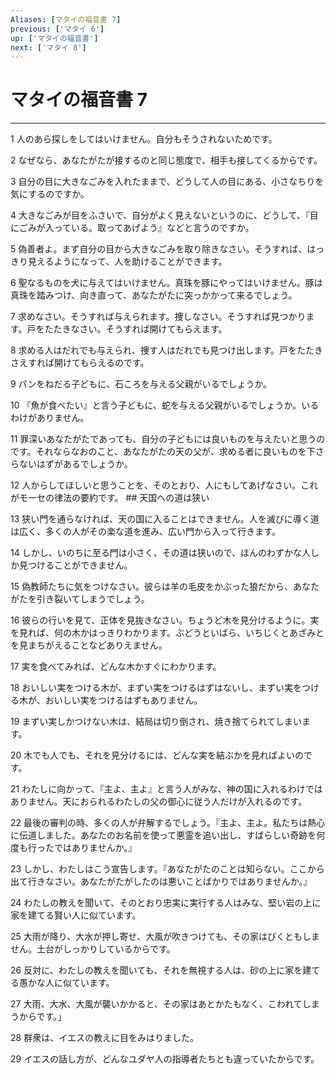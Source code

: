```yaml
---
Aliases: [マタイの福音書 7]
previous: ['マタイ 6']
up: ['マタイの福音書']
next: ['マタイ 8']
---
```

# マタイの福音書 7

***




1 
人のあら探しをしてはいけません。自分もそうされないためです。 



2 
なぜなら、あなたがたが接するのと同じ態度で、相手も接してくるからです。 



3 
自分の目に大きなごみを入れたままで、どうして人の目にある、小さなちりを気にするのですか。 



4 
大きなごみが目をふさいで、自分がよく見えないというのに、どうして、『目にごみが入っている。取ってあげよう』などと言うのですか。 



5 
偽善者よ。まず自分の目から大きなごみを取り除きなさい。そうすれば、はっきり見えるようになって、人を助けることができます。 



6 
聖なるものを犬に与えてはいけません。真珠を豚にやってはいけません。豚は真珠を踏みつけ、向き直って、あなたがたに突っかかって来るでしょう。 



7 
求めなさい。そうすれば与えられます。捜しなさい。そうすれば見つかります。戸をたたきなさい。そうすれば開けてもらえます。 



8 
求める人はだれでも与えられ、捜す人はだれでも見つけ出します。戸をたたきさえすれば開けてもらえるのです。 



9 
パンをねだる子どもに、石ころを与える父親がいるでしょうか。 



10 
『魚が食べたい』と言う子どもに、蛇を与える父親がいるでしょうか。いるわけがありません。 



11 
罪深いあなたがたであっても、自分の子どもには良いものを与えたいと思うのです。それならなおのこと、あなたがたの天の父が、求める者に良いものを下さらないはずがあるでしょうか。 



12 
人からしてほしいと思うことを、そのとおり、人にもしてあげなさい。これがモーセの律法の要約です。 ## 天国への道は狭い 



13 
狭い門を通らなければ、天の国に入ることはできません。人を滅びに導く道は広く、多くの人がその楽な道を進み、広い門から入って行きます。 



14 
しかし、いのちに至る門は小さく、その道は狭いので、ほんのわずかな人しか見つけることができません。 



15 
偽教師たちに気をつけなさい。彼らは羊の毛皮をかぶった狼だから、あなたがたを引き裂いてしまうでしょう。 



16 
彼らの行いを見て、正体を見抜きなさい。ちょうど木を見分けるように。実を見れば、何の木かはっきりわかります。ぶどうといばら、いちじくとあざみとを見まちがえることなどありえません。 



17 
実を食べてみれば、どんな木かすぐにわかります。 



18 
おいしい実をつける木が、まずい実をつけるはずはないし、まずい実をつける木が、おいしい実をつけるはずもありません。 



19 
まずい実しかつけない木は、結局は切り倒され、焼き捨てられてしまいます。 



20 
木でも人でも、それを見分けるには、どんな実を結ぶかを見ればよいのです。 



21 
わたしに向かって、『主よ、主よ』と言う人がみな、神の国に入れるわけではありません。天におられるわたしの父の御心に従う人だけが入れるのです。 



22 
最後の審判の時、多くの人が弁解するでしょう。『主よ、主よ。私たちは熱心に伝道しました。あなたのお名前を使って悪霊を追い出し、すばらしい奇跡を何度も行ったではありませんか。』 



23 
しかし、わたしはこう宣告します。『あなたがたのことは知らない。ここから出て行きなさい。あなたがたがしたのは悪いことばかりではありませんか。』 



24 
わたしの教えを聞いて、そのとおり忠実に実行する人はみな、堅い岩の上に家を建てる賢い人に似ています。 



25 
大雨が降り、大水が押し寄せ、大風が吹きつけても、その家はびくともしません。土台がしっかりしているからです。 



26 
反対に、わたしの教えを聞いても、それを無視する人は、砂の上に家を建てる愚かな人に似ています。 



27 
大雨、大水、大風が襲いかかると、その家はあとかたもなく、こわれてしまうからです。」 



28 
群衆は、イエスの教えに目をみはりました。 



29 
イエスの話し方が、どんなユダヤ人の指導者たちとも違っていたからです。
